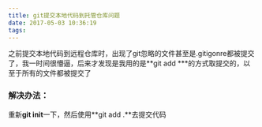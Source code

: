 ```yaml
---
title: git提交本地代码到托管仓库问题
date: 2017-05-03 10:36:19
tags:
---
```


之前提交本地代码到远程仓库时，出现了git忽略的文件甚至是.gitigonre都被提交了，我一时间很懵逼，后来才发现是我用的是**git add ***的方式取提交的，以至于所有的文件都被提交了

### 解决办法：

重新**git init**一下，然后使用**git add .**去提交代码